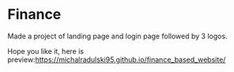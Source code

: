 # Finance

Made a project of landing page and login page followed by 3 logos.

Hope you like it, here is preview:https://michalradulski95.github.io/finance_based_website/
